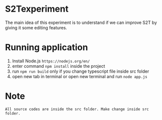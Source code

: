 # S2Texperiment

The main idea of this experiment is to understand if we can improve S2T by giving it some editing features.


# Running application
1. Install Node.js
	`https://nodejs.org/en/`
2. enter command `npm install` inside the project
3. run `npm run build` only if you change typescript file inside src folder
4. open new tab in terminal or open new terminal and run `node app.js` 

# Note
	All source codes are inside the src folder. Make change inside src folder.

